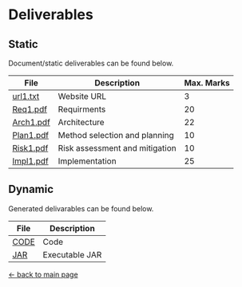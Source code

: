 # Deliverables

## Static

Document/static deliverables can be found below.

| File                                 | Description                    | Max. Marks |
|--------------------------------------|--------------------------------|------------|
| [url1.txt](/deliverables/url1.txt)   | Website URL                    | 3          |
| [Req1.pdf](/deliverables/Req1.pdf)   | Requirments                    | 20         |
| [Arch1.pdf](/deliverables/Arch1.pdf) | Architecture                   | 22         |
| [Plan1.pdf](/deliverables/Plan1.pdf) | Method selection and planning  | 10         |
| [Risk1.pdf](/deliverables/Risk1.pdf) | Risk assessment and mitigation | 10         |
| [Impl1.pdf](/deliverables/Impl1.pdf) | Implementation                 | 25         |

## Dynamic

Generated delivarables can be found below.

| File     | Description    |
|----------|----------------|
| [CODE](/deliverables/PiazzaPanic1.zip) | Code           |
| [JAR](/deliverables/PiazzaPanic1.jar)  | Executable JAR |

[← back to main page](/README.md)
